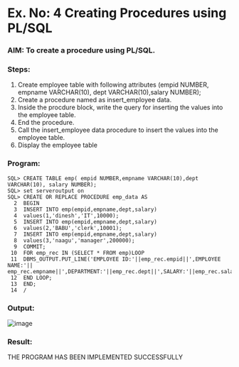 # Ex. No: 4 Creating Procedures using PL/SQL

### AIM: To create a procedure using PL/SQL.

### Steps:
1. Create employee table with following attributes (empid NUMBER, empname VARCHAR(10), dept VARCHAR(10),salary NUMBER);
2. Create a procedure named as insert_employee data.
3. Inside the procdure block, write the query for inserting the values into the employee table.
4. End the procedure.
5. Call the insert_employee data procedure to insert the values into the employee table.
6. Display the employee table

### Program:
```
SQL> CREATE TABLE emp( empid NUMBER,empname VARCHAR(10),dept VARCHAR(10), salary NUMBER);
SQL> set serveroutput on
SQL> CREATE OR REPLACE PROCEDURE emp_data AS
  2  BEGIN
  3  INSERT INTO emp(empid,empname,dept,salary)
  4  values(1,'dinesh','IT',10000);
  5  INSERT INTO emp(empid,empname,dept,salary)
  6  values(2,'BABU','clerk',10001);
  7  INSERT INTO emp(empid,empname,dept,salary)
  8  values(3,'naagu','manager',200000);
  9  COMMIT;
 10  FOR emp_rec IN (SELECT * FROM emp)LOOP
 11  DBMS_OUTPUT.PUT_LINE('EMPLOYEE ID:'||emp_rec.empid||',EMPLOYEE NAME:'|| emp_rec.empname||',DEPARTMENT:'||emp_rec.dept||',SALARY:'||emp_rec.salary);
 12  END LOOP;
 13  END;
 14  /
```

### Output:

![image](https://github.com/RANJEETH17/Ex-No-4-Creating-Procedures-using-PL-SQL/assets/120718823/d383db3e-833b-4102-9822-42b89408e8b0)








### Result:
THE PROGRAM HAS BEEN IMPLEMENTED SUCCESSFULLY
